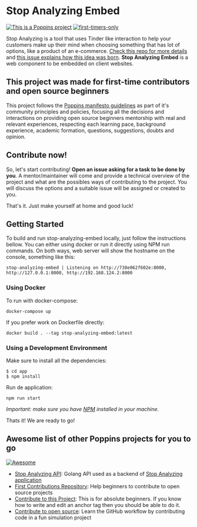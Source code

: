 # Stop Analyzing Embed

[![This is a Poppins project](https://raw.githubusercontent.com/bancodobrasil/poppins/master/badge-poppins.svg)](https://github.com/bancodobrasil/poppins)
[![first-timers-only](https://img.shields.io/badge/first--timers--only-friendly-blue.svg?style=flat-square)](https://www.firsttimersonly.com/)

Stop Analyzing is a tool that uses Tinder like interaction to help your customers make up their mind when choosing something that has lot of options, like a product of an e-commerce. [Check this repo for more details](https://github.com/bancodobrasil/stop-analyzing) and [this issue explains how this idea was born](https://github.com/bancodobrasil/stop-analyzing/issues/2). **Stop Analyzing Embed** is a web component to be embedded on client websites.

## This project was made for first-time contributors and open source beginners

This project follows the [Poppins manifesto guidelines](https://github.com/bancodobrasil/poppins) as part of it's community principles and policies, focusing all the decisions and interactions on providing open source beginners mentorship with real and relevant experiences, respecting each learning pace, background experience, academic formation, questions, suggestions, doubts and opinion.

## Contribute now!

So, let's start contributing! **Open an issue asking for a task to be done by you**. A mentor/maintainer will come and provide a technical overview of the project and what are the possibles ways of contributing to the project. You will discuss the options and a suitable issue will be assigned or created to you.

That's it. Just make yourself at home and good luck!

## Getting Started

To build and run stop-analyzing-embed locally, just follow the instructions bellow. You can either using docker or run it directly using NPM run commands. On both ways, web server will show the hostname on the console, something like this:
```
stop-analyzing-embed | Listening on http://738e062f602e:8000, http://127.0.0.1:8000, http://192.168.124.2:8000
```

### Using Docker
To run with docker-compose:
```
docker-compose up
```
If you prefer work on Dockerfile directly:
```
docker build . --tag stop-analyzing-embed:latest
```

### Using a Development Environment

Make sure to install all the dependencies:
```
$ cd app
$ npm install
```
Run de application:
```
npm run start
```
*Important: make sure you have [NPM](https://www.npmjs.com/get-npm) installed in your machine.*

Thats it! We are ready to go!

## Awesome list of other Poppins projects for you to go 
[![Awesome](https://camo.githubusercontent.com/1997c7e760b163a61aba3a2c98f21be8c524be29/68747470733a2f2f617765736f6d652e72652f62616467652e737667)](https://github.com/sindresorhus/awesome)

- [Stop Analyzing API](https://github.com/bancodobrasil/stop-analyzing-api): Golang API used as a backend of [Stop Analyzing application](https://github.com/bancodobrasil/stop-analyzing)
- [First Contributions Repository](https://github.com/firstcontributions/first-contributions): Help beginners to contribute to open source projects
- [Contribute to this Project](https://github.com/Syknapse/Contribute-To-This-Project): This is for absolute beginners. If you know how to write and edit an anchor tag <a href="" target=""></a> then you should be able to do it.
- [Contribute to open source](https://github.com/danthareja/contribute-to-open-source):
  Learn the GitHub workflow by contributing code in a fun simulation project
